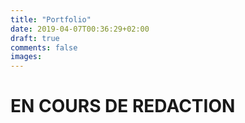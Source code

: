 ```yaml
---
title: "Portfolio"
date: 2019-04-07T00:36:29+02:00
draft: true
comments: false
images:
---
```


# EN COURS DE REDACTION
